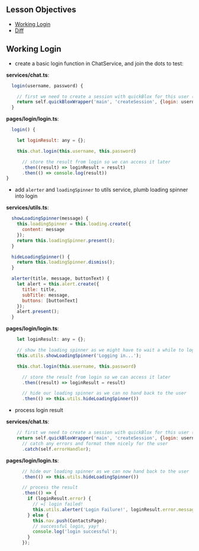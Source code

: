 ## Lesson Objectives

* [Working Login](#working-login)
* [Diff](https://github.com/lathonez/powwow-lessons/compare/v1.0...v2.0)

## Working Login

* create a basic login function in ChatService, and join the dots to test:

**services/chat.ts**:

```javascript
  login(username, password) {

    // first we need to create a session with quickBlox for this user (first step auth)
    return self.quickBloxWrapper('main', 'createSession', {login: username, password: password});
  }
```

**pages/login/login.ts**:

```javascript
  login() {

    let loginResult: any = {};

    this.chat.login(this.username, this.password)

      // store the result from login so we can access it later
      .then((result) => loginResult = result)
      .then(() => console.log(result))
}
```

* add `alerter` and `loadingSpinner` to utils service, plumb loading spinner into login

**services/utils.ts**:

```javascript
  showLoadingSpinner(message) {
    this.loadingSpinner = this.loading.create({
      content: message
    });
    return this.loadingSpinner.present();
  }

  hideLoadingSpinner() {
    return this.loadingSpinner.dismiss();
  }

  alerter(title, message, buttonText) {
    let alert = this.alert.create({
      title: title,
      subTitle: message,
      buttons: [buttonText]
    });
    alert.present();
  }
```

**pages/login/login.ts**:

```javascript
	let loginResult: any = {};

    // show the loading spinner as we might have to wait a while to login
    this.utils.showLoadingSpinner('Logging in...');

    this.chat.login(this.username, this.password)

      // store the result from login so we can access it later
      .then((result) => loginResult = result)

      // hide our loading spinner as we can no hand back to the user
      .then(() => this.utils.hideLoadingSpinner())
```

* process login result

**services/chat.ts**:

```javascript
    // first we need to create a session with quickBlox for this user (first step auth)
    return self.quickBloxWrapper('main', 'createSession', {login: username, password: password})
      // catch any errors and format them nicely for the user
      .catch(self.errorHandler);
```

**pages/login/login.ts**:

```javascript
      // hide our loading spinner as we can now hand back to the user
      .then(() => this.utils.hideLoadingSpinner())

      // process the result
      .then(() => {
        if (loginResult.error) {
          // =[ login failed!
          this.utils.alerter('Login Failure!', loginResult.error.message, 'OK');
        } else {
          this.nav.push(ContactsPage);
          // successful login, yay!
          console.log('login successful');
        }
      });
```